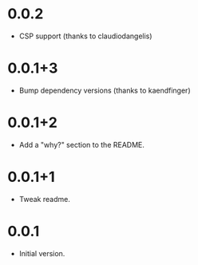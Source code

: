 # 0.0.2

* CSP support (thanks to claudiodangelis)

# 0.0.1+3

* Bump dependency versions (thanks to kaendfinger)

# 0.0.1+2

* Add a "why?" section to the README.

# 0.0.1+1

* Tweak readme.

# 0.0.1

* Initial version.
